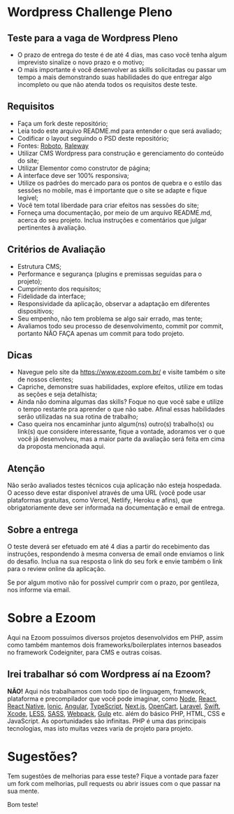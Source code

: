 # Wordpress Challenge Pleno

## Teste para a vaga de Wordpress Pleno

- O prazo de entrega do teste é de até 4 dias, mas caso você tenha algum imprevisto sinalize o novo prazo e o motivo;
- O mais importante é você desenvolver as skills solicitadas ou passar um tempo a mais demonstrando suas habilidades do que entregar algo incompleto ou que não atenda todos os requisitos deste teste.

## Requisitos

- Faça um fork deste repositório;
- Leia todo este arquivo README.md para entender o que será avaliado;
- Codificar o layout seguindo o PSD deste repositório;
- Fontes: [Roboto](https://fonts.google.com/specimen/Roboto), [Raleway](https://fonts.google.com/specimen/Raleway)
- Utilizar CMS Wordpress para construção e gerenciamento do conteúdo do site;
- Utilizar Elementor como construtor de página;
- A interface deve ser 100% responsiva;
- Utilize os padrões do mercado para os pontos de quebra e o estilo das sessões no mobile, mas é importante que o site se adapte e fique legível;
- Você tem total liberdade para criar efeitos nas sessões do site;
- Forneça uma documentação, por meio de um arquivo README.md, acerca do seu projeto. Inclua instruções e comentários que julgar pertinentes à avaliação.

## Critérios de Avaliação

- Estrutura CMS;
- Performance e segurança (plugins e premissas seguidas para o projeto);
- Cumprimento dos requisitos;
- Fidelidade da interface;
- Responsividade da aplicação, observar a adaptação em diferentes dispositivos;
- Seu empenho, não tem problema se algo sair errado, mas tente;
- Avaliamos todo seu processo de desenvolvimento, commit por commit, portanto NÃO FAÇA apenas um commit para todo projeto.

## Dicas

- Navegue pelo site da https://www.ezoom.com.br/ e visite também o site de nossos clientes;
- Capriche, demonstre suas habilidades, explore efeitos, utilize em todas as seções e seja detalhista;
- Ainda não domina algumas das skills? Foque no que você sabe e utilize o tempo restante pra aprender o que não sabe. Afinal essas habilidades serão utilizadas na sua rotina de trabalho;
- Caso queira nos encaminhar junto algum(ns) outro(s) trabalho(s) ou link(s) que considere interessante, fique a vontade, adoramos ver o que você já desenvolveu, mas a maior parte da avaliação será feita em cima da proposta mencionada aqui.

## Atenção

Não serão avaliados testes técnicos cuja aplicação não esteja hospedada. O acesso deve estar disponível através de uma URL (você pode usar plataformas gratuitas, como Vercel, Netlify, Heroku e afins), que obrigatoriamente deve ser informada na documentação e email de entrega.

## Sobre a entrega

O teste deverá ser efetuado em até 4 dias a partir do recebimento das instruções, respondendo à mesma conversa de email onde enviamos o link do desafio. Inclua na sua resposta o link do seu fork e envie também o link para o review online da aplicação.

Se por algum motivo não for possível cumprir com o prazo, por gentileza, nos informe via email.

# Sobre a Ezoom

Aqui na Ezoom possuímos diversos projetos desenvolvidos em PHP, assim como também mantemos dois frameworks/boilerplates internos baseados no framework Codeigniter, para CMS e outras coisas.

## Irei trabalhar só com Wordpress aí na Ezoom?

**NÃO!** Aqui nós trabalhamos com todo tipo de linguagem, framework, plataforma e precompilador que você pode imaginar, como [Node](https://nodejs.org/), [React](https://reactjs.org/), [React Native](https://facebook.github.io/react-native/), [Ionic](https://ionicframework.com/), [Angular](https://angular.io/), [TypeScript](https://www.typescriptlang.org/), [Next.js](https://nextjs.org/), [OpenCart](https://www.opencart.com/), [Laravel](https://laravel.com/), [Swift](https://developer.apple.com/swift/), [Xcode](https://developer.apple.com/xcode/), [LESS](http://lesscss.org/), [SASS](https://sass-lang.com/), [Webpack](https://webpack.js.org/), [Gulp](https://gulpjs.com/) etc. além do básico PHP, HTML, CSS e JavaScript. As oportunidades são infinitas. PHP é uma das principais tecnologias, mas isto muitas vezes varia de projeto para projeto.

# Sugestões?

Tem sugestões de melhorias para esse teste? Fique a vontade para fazer um fork com melhorias, pull requests ou abrir issues com o que passar na sua mente.

Bom teste!
